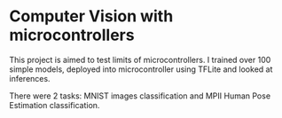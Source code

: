 # Computer Vision with microcontrollers
This project is aimed to test limits of microcontrollers. I trained over 100 simple models, deployed into microcontroller using TFLite and looked at inferences.

There were 2 tasks: MNIST images classification and MPII Human Pose Estimation classification.
